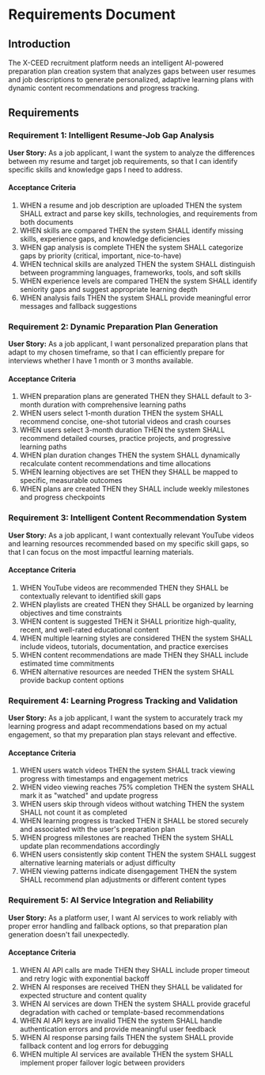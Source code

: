 # Requirements Document

## Introduction

The X-CEED recruitment platform needs an intelligent AI-powered preparation plan creation system that analyzes gaps between user resumes and job descriptions to generate personalized, adaptive learning plans with dynamic content recommendations and progress tracking.

## Requirements

### Requirement 1: Intelligent Resume-Job Gap Analysis

**User Story:** As a job applicant, I want the system to analyze the differences between my resume and target job requirements, so that I can identify specific skills and knowledge gaps I need to address.

#### Acceptance Criteria

1. WHEN a resume and job description are uploaded THEN the system SHALL extract and parse key skills, technologies, and requirements from both documents
2. WHEN skills are compared THEN the system SHALL identify missing skills, experience gaps, and knowledge deficiencies
3. WHEN gap analysis is complete THEN the system SHALL categorize gaps by priority (critical, important, nice-to-have)
4. WHEN technical skills are analyzed THEN the system SHALL distinguish between programming languages, frameworks, tools, and soft skills
5. WHEN experience levels are compared THEN the system SHALL identify seniority gaps and suggest appropriate learning depth
6. WHEN analysis fails THEN the system SHALL provide meaningful error messages and fallback suggestions

### Requirement 2: Dynamic Preparation Plan Generation

**User Story:** As a job applicant, I want personalized preparation plans that adapt to my chosen timeframe, so that I can efficiently prepare for interviews whether I have 1 month or 3 months available.

#### Acceptance Criteria

1. WHEN preparation plans are generated THEN they SHALL default to 3-month duration with comprehensive learning paths
2. WHEN users select 1-month duration THEN the system SHALL recommend concise, one-shot tutorial videos and crash courses
3. WHEN users select 3-month duration THEN the system SHALL recommend detailed courses, practice projects, and progressive learning paths
4. WHEN plan duration changes THEN the system SHALL dynamically recalculate content recommendations and time allocations
5. WHEN learning objectives are set THEN they SHALL be mapped to specific, measurable outcomes
6. WHEN plans are created THEN they SHALL include weekly milestones and progress checkpoints

### Requirement 3: Intelligent Content Recommendation System

**User Story:** As a job applicant, I want contextually relevant YouTube videos and learning resources recommended based on my specific skill gaps, so that I can focus on the most impactful learning materials.

#### Acceptance Criteria

1. WHEN YouTube videos are recommended THEN they SHALL be contextually relevant to identified skill gaps
2. WHEN playlists are created THEN they SHALL be organized by learning objectives and time constraints
3. WHEN content is suggested THEN it SHALL prioritize high-quality, recent, and well-rated educational content
4. WHEN multiple learning styles are considered THEN the system SHALL include videos, tutorials, documentation, and practice exercises
5. WHEN content recommendations are made THEN they SHALL include estimated time commitments
6. WHEN alternative resources are needed THEN the system SHALL provide backup content options

### Requirement 4: Learning Progress Tracking and Validation

**User Story:** As a job applicant, I want the system to accurately track my learning progress and adapt recommendations based on my actual engagement, so that my preparation plan stays relevant and effective.

#### Acceptance Criteria

1. WHEN users watch videos THEN the system SHALL track viewing progress with timestamps and engagement metrics
2. WHEN video viewing reaches 75% completion THEN the system SHALL mark it as "watched" and update progress
3. WHEN users skip through videos without watching THEN the system SHALL not count it as completed
4. WHEN learning progress is tracked THEN it SHALL be stored securely and associated with the user's preparation plan
5. WHEN progress milestones are reached THEN the system SHALL update plan recommendations accordingly
6. WHEN users consistently skip content THEN the system SHALL suggest alternative learning materials or adjust difficulty
7. WHEN viewing patterns indicate disengagement THEN the system SHALL recommend plan adjustments or different content types

### Requirement 5: AI Service Integration and Reliability

**User Story:** As a platform user, I want AI services to work reliably with proper error handling and fallback options, so that preparation plan generation doesn't fail unexpectedly.

#### Acceptance Criteria

1. WHEN AI API calls are made THEN they SHALL include proper timeout and retry logic with exponential backoff
2. WHEN AI responses are received THEN they SHALL be validated for expected structure and content quality
3. WHEN AI services are down THEN the system SHALL provide graceful degradation with cached or template-based recommendations
4. WHEN AI API keys are invalid THEN the system SHALL handle authentication errors and provide meaningful user feedback
5. WHEN AI response parsing fails THEN the system SHALL provide fallback content and log errors for debugging
6. WHEN multiple AI services are available THEN the system SHALL implement proper failover logic between providers